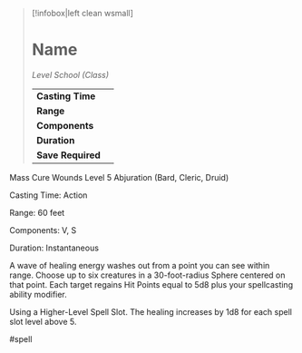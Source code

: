 > [!infobox|left clean wsmall]
> # Name
> *Level School (Class)*
> 
> | | |
> | - | - |
> | **Casting Time** | |
> | **Range** | |
> | **Components** | |
> | **Duration** | |
> | **Save Required** | |

Mass Cure Wounds
Level 5 Abjuration (Bard, Cleric, Druid)

Casting Time: Action

Range: 60 feet

Components: V, S

Duration: Instantaneous

A wave of healing energy washes out from a point you can see within range. Choose up to six creatures in a 30-foot-radius Sphere centered on that point. Each target regains Hit Points equal to 5d8 plus your spellcasting ability modifier.

Using a Higher-Level Spell Slot. The healing increases by 1d8 for each spell slot level above 5.

#spell